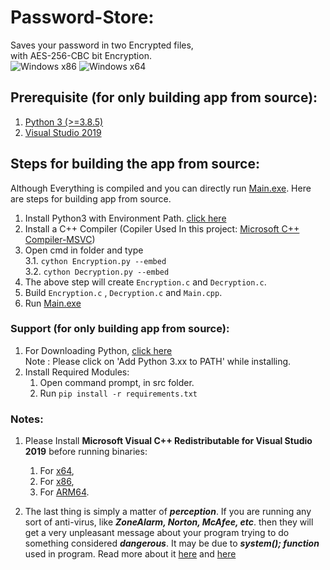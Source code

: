 # Password-Store:
Saves your password in two Encrypted files,<br>
with AES-256-CBC bit Encryption.<br>
![Windows x86](https://github.com/garvit-joshi/Password-Store/workflows/Windows%20x86/badge.svg?branch=master)
![Windows x64](https://github.com/garvit-joshi/Password-Store/workflows/Windows%20x64/badge.svg?branch=master)

## Prerequisite (for only building app from source):
1. [Python 3 (>=3.8.5)](https://www.python.org/)
2. [Visual Studio 2019](https://visualstudio.microsoft.com/vs/)

## Steps for building the app from source:

Although Everything is compiled and you can directly run [Main.exe](https://github.com/garvit-joshi/Password-Store/tree/master/bin64). Here are steps for building app from source.

1. Install Python3 with Environment Path. [click here](https://www.python.org/)
2. Install a C++ Compiler (Copiler Used In this project: [Microsoft C++ Compiler-MSVC](https://visualstudio.microsoft.com/downloads/))
3. Open cmd in folder and type <br>
3.1. ```cython Encryption.py --embed```  
3.2. ```cython Decryption.py --embed```
4. The above step will create ```Encryption.c``` and ```Decryption.c```.
5. Build ```Encryption.c``` , ```Decryption.c``` and ```Main.cpp```.
6. Run [Main.exe](https://github.com/garvit-joshi/Password-Store/tree/master/bin64)

### Support (for only building app from source):

1. For Downloading Python, [click here](https://www.python.org/) <br>
Note : Please click on 'Add Python 3.xx to PATH' while installing.
2. Install Required Modules:
    1. Open command prompt, in src folder.
    2. Run ```pip install -r requirements.txt```

### Notes:

1. Please Install **Microsoft Visual C++ Redistributable for Visual Studio 2019** before running binaries:
    1. For [x64](https://aka.ms/vs/16/release/VC_redist.x64.exe),
    2. For [x86](https://aka.ms/vs/16/release/VC_redist.x86.exe),
    3. For [ARM64](https://aka.ms/vs/16/release/VC_redist.arm64.exe).

2. The last thing is simply a matter of ***perception***. If you are running any sort of anti-virus, like ***ZoneAlarm, Norton, McAfee, etc***. then they will get a very unpleasant message about your program trying to do something considered ***dangerous***. It may be due to ***system(); function*** used in program. Read more about it [here](http://www.cplusplus.com/reference/cstdlib/system/) and [here](http://www.cplusplus.com/articles/j3wTURfi/)
